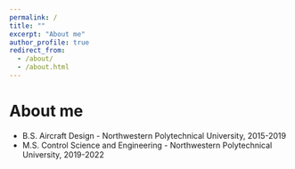 ```yaml
---
permalink: /
title: ""
excerpt: "About me"
author_profile: true
redirect_from: 
  - /about/
  - /about.html
---
```


About me
======
* B.S.  Aircraft Design -  Northwestern Polytechnical University, 2015-2019
* M.S.  Control Science and Engineering - Northwestern Polytechnical University, 2019-2022
